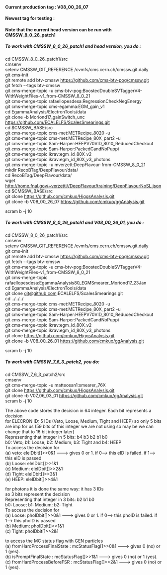#### Current production tag : V08_00_26_07
#### Newest tag for testing : 
#### Note that the current head version can be run with CMSSW_8_0_26_patch1

##### To work with CMSSW_8_0_26_patch1 and head version, you do :
cd CMSSW_8_0_26_patch1/src <br>
cmsenv <br>
setenv CMSSW_GIT_REFERENCE /cvmfs/cms.cern.ch/cmssw.git.daily <br>
git cms-init <br>
git remote add btv-cmssw https://github.com/cms-btv-pog/cmssw.git <br>
git fetch --tags btv-cmssw <br>
git cms-merge-topic -u cms-btv-pog:BoostedDoubleSVTaggerV4-WithWeightFiles-v1_from-CMSSW_8_0_21 <br>
git cms-merge-topic rafaellopesdesa:RegressionCheckNegEnergy <br>
git cms-merge-topic cms-egamma:EGM_gain_v1 <br>
cd EgammaAnalysis/ElectronTools/data <br>
git clone -b Moriond17_gainSwitch_unc https://github.com/ECALELFS/ScalesSmearings.git <br>
cd $CMSSW_BASE/src <br>
git cms-merge-topic cms-met:METRecipe_8020 -u <br>
git cms-merge-topic cms-met:METRecipe_80X_part2 -u <br>
git cms-merge-topic Sam-Harper:HEEPV70VID_8010_ReducedCheckout <br>
git cms-merge-topic Sam-Harper:PackedCandNoPuppi <br>
git cms-merge-topic ikrav:egm_id_80X_v2 <br>
git cms-merge-topic ikrav:egm_id_80X_v3_photons <br>
git cms-merge-topic -u mverzett:DeepFlavour-from-CMSSW_8_0_21 <br>
mkdir RecoBTag/DeepFlavour/data/ <br>
cd RecoBTag/DeepFlavour/data/ <br>
wget http://home.fnal.gov/~verzetti//DeepFlavour/training/DeepFlavourNoSL.json <br>
cd $CMSSW_BASE/src <br>
git clone https://github.com/cmkuo/HiggsAnalysis.git <br>
git clone -b V08_00_26_07 https://github.com/cmkuo/ggAnalysis.git <br>

scram b -j 10 <br>

##### To work with CMSSW_8_0_26_patch1 and V08_00_26_01, you do :
cd CMSSW_8_0_26_patch1/src <br>
cmsenv <br>
setenv CMSSW_GIT_REFERENCE /cvmfs/cms.cern.ch/cmssw.git.daily <br>
git cms-init <br>
git remote add btv-cmssw https://github.com/cms-btv-pog/cmssw.git <br>
git fetch --tags btv-cmssw <br>
git cms-merge-topic -u cms-btv-pog:BoostedDoubleSVTaggerV4-WithWeightFiles-v1_from-CMSSW_8_0_21 <br>
git cms-merge-topic rafaellopesdesa:EgammaAnalysis80_EGMSmearer_Moriond17_23Jan <br>
cd EgammaAnalysis/ElectronTools/data <br>
git clone git@github.com:ECALELFS/ScalesSmearings.git <br>
cd ../../../ <br>
git cms-merge-topic cms-met:METRecipe_8020 -u <br>
git cms-merge-topic cms-met:METRecipe_80X_part2 -u <br>
git cms-merge-topic Sam-Harper:HEEPV70VID_8010_ReducedCheckout <br>
git cms-merge-topic Sam-Harper:PackedCandNoPuppi <br>
git cms-merge-topic ikrav:egm_id_80X_v2 <br>
git cms-merge-topic ikrav:egm_id_80X_v3_photons <br>
git clone https://github.com/cmkuo/HiggsAnalysis.git <br>
git clone -b V08_00_26_01 https://github.com/cmkuo/ggAnalysis.git <br>

scram b -j 10 <br>

##### To work with CMSSW_7_6_3_patch2, you do:
cd CMSSW_7_6_3_patch2/src <br>
cmsenv <br>
git cms-merge-topic -u matteosan1:smearer_76X <br>
git clone https://github.com/cmkuo/HiggsAnalysis.git <br>
git clone -b V07_06_03_01 https://github.com/cmkuo/ggAnalysis.git <br>
scram b -j 10 <br>

The above code stores the decision in 64 integer. Each bit represents a decision<br>
for ELECRON ID: 5 IDs (Veto, Loose, Medium, Tight and HEEP) so only 5 bits are imp for us (59 bits of this integer  we are not using so may be we can change that to 16 bit integer later)<br>
Representing that integer in 5 bits: b4 b3 b2 b1 b0<br>
b0: Veto; b1: Loose; b2: Medium; b3: Tight and b4: HEEP<br>
To access the decision for <br>
(a) veto: eleIDbit[]>>0&1 ---> gives 0 or 1. if 0--> this eID is failed. if 1--> this eID is passed<br>
(b) Loose: eleIDbit[]>>1&1<br>
(c) Medium: eleIDbit[]>>2&1<br>
(d) Tight: eleIDbit[]>>3&1<br>
(e) HEEP: eleIDbit[]>>4&1<br>

for photons it is done the same way: it has 3 IDs<br>
so 3 bits represent the decision<br>
Representing that integer in 3 bits:  b2 b1 b0<br>
b0: Loose; b1: Medium; b2: Tight<br>
To access the decision for <br>
(a) Loose: phoIDbit[]>>0&1 ---> gives 0 or 1. if 0--> this phoID is failed. if 1--> this phoID is passed<br>
(b) Medium: phoIDbit[]>>1&1<br>
(c) Tight: phoIDbit[]>>2&1<br>

to access the MC status flag with GEN particles <br>
(a) fromHardProcessFinalState : mcStatusFlag[]>>0&1 ---> gives 0 (no) or 1 (yes). <br>
(b) isPromptFinalState        : mcStatusFlag[]>>1&1 ---> gives 0 (no) or 1 (yes). <br>
(c) fromHardProcessBeforeFSR  : mcStatusFlag[]>>2&1 ---> gives 0 (no) or 1 (yes). <br>

